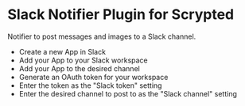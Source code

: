 # Slack Notifier Plugin for Scrypted

Notifier to post messages and images to a Slack channel.

- Create a new App in Slack
- Add your App to your Slack workspace
- Add your App to the desired channel
- Generate an OAuth token for your workspace
- Enter the token as the "Slack token" setting
- Enter the desired channel to post to as the "Slack channel" setting